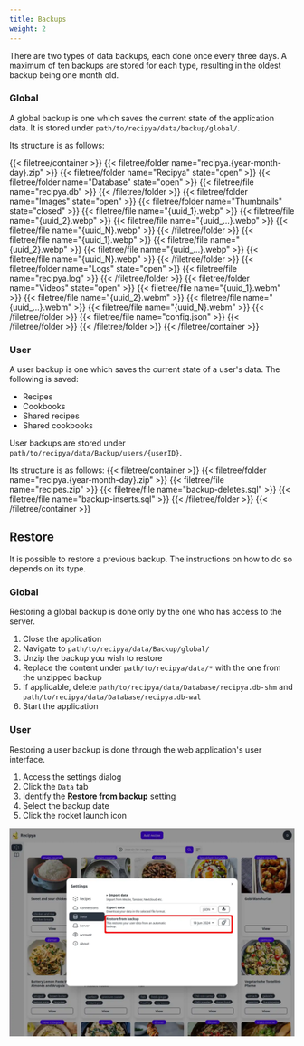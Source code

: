 ```yaml
---
title: Backups
weight: 2
---
```


There are two types of data backups, each done once every three days.
A maximum of ten backups are stored for each type, resulting in the oldest backup 
being one month old.

### Global

A global backup is one which saves the current state of the application data.
It is stored under `path/to/recipya/data/backup/global/`.

Its structure is as follows:

{{< filetree/container >}}
    {{< filetree/folder name="recipya.{year-month-day}.zip" >}}
        {{< filetree/folder name="Recipya" state="open" >}}
            {{< filetree/folder name="Database" state="open" >}}
                {{< filetree/file name="recipya.db" >}}
            {{< /filetree/folder >}}
            {{< filetree/folder name="Images" state="open" >}}
                {{< filetree/folder name="Thumbnails" state="closed" >}}
                    {{< filetree/file name="{uuid_1}.webp" >}}
                    {{< filetree/file name="{uuid_2}.webp" >}}
                    {{< filetree/file name="{uuid_...}.webp" >}}
                    {{< filetree/file name="{uuid_N}.webp" >}}
                {{< /filetree/folder >}}
                {{< filetree/file name="{uuid_1}.webp" >}}
                {{< filetree/file name="{uuid_2}.webp" >}}
                {{< filetree/file name="{uuid_...}.webp" >}}
                {{< filetree/file name="{uuid_N}.webp" >}}
            {{< /filetree/folder >}}
            {{< filetree/folder name="Logs" state="open" >}}
                {{< filetree/file name="recipya.log" >}}
            {{< /filetree/folder >}}
            {{< filetree/folder name="Videos" state="open" >}}
                {{< filetree/file name="{uuid_1}.webm" >}}
                {{< filetree/file name="{uuid_2}.webm" >}}
                {{< filetree/file name="{uuid_...}.webm" >}}
                {{< filetree/file name="{uuid_N}.webm" >}}
            {{< /filetree/folder >}}
            {{< filetree/file name="config.json" >}}
        {{< /filetree/folder >}}
    {{< /filetree/folder >}}
{{< /filetree/container >}}

### User

A user backup is one which saves the current state of a user's data. The following is saved:
- Recipes 
- Cookbooks
- Shared recipes
- Shared cookbooks

User backups are stored under `path/to/recipya/data/Backup/users/{userID}`.

Its structure is as follows:
{{< filetree/container >}}
    {{< filetree/folder name="recipya.{year-month-day}.zip" >}}
        {{< filetree/file name="recipes.zip" >}}
        {{< filetree/file name="backup-deletes.sql" >}}
        {{< filetree/file name="backup-inserts.sql" >}}
    {{< /filetree/folder >}}
{{< /filetree/container >}}

## Restore

It is possible to restore a previous backup. The instructions on how to do so depends on its type.

### Global

Restoring a global backup is done only by the one who has access to the server.

1. Close the application
2. Navigate to `path/to/recipya/data/Backup/global/`
3. Unzip the backup you wish to restore
4. Replace the content under `path/to/recipya/data/*` with the one from the unzipped backup
5. If applicable, delete `path/to/recipya/data/Database/recipya.db-shm` and `path/to/recipya/data/Database/recipya.db-wal`
6. Start the application

### User

Restoring a user backup is done through the web application's user interface.

1. Access the settings dialog
2. Click the `Data` tab
3. Identify the **Restore from backup** setting
4. Select the backup date
5. Click the rocket launch icon

![](images/settings-restore-backup.webp)

